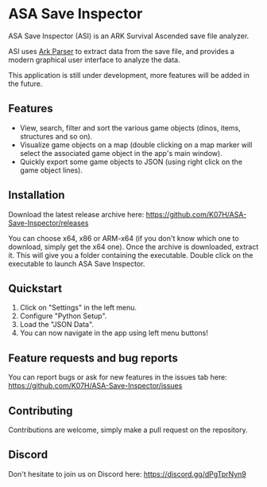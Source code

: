 # ASA Save Inspector
ASA Save Inspector (ASI) is an ARK Survival Ascended save file analyzer.

ASI uses [Ark Parser](https://github.com/VincentHenauGithub/ark-save-parser) to extract data from the save file, and provides a modern graphical user interface to analyze the data.

This application is still under development, more features will be added in the future.

## Features
- View, search, filter and sort the various game objects (dinos, items, structures and so on).
- Visualize game objects on a map (double clicking on a map marker will select the associated game object in the app's main window).
- Quickly export some game objects to JSON (using right click on the game object lines).

## Installation
Download the latest release archive here: https://github.com/K07H/ASA-Save-Inspector/releases

You can choose x64, x86 or ARM-x64 (if you don't know which one to download, simply get the x64 one).
Once the archive is downloaded, extract it. This will give you a folder containing the executable.
Double click on the executable to launch ASA Save Inspector.

## Quickstart
1. Click on "Settings" in the left menu.
2. Configure "Python Setup".
3. Load the "JSON Data".
4. You can now navigate in the app using left menu buttons!

## Feature requests and bug reports
You can report bugs or ask for new features in the issues tab here: https://github.com/K07H/ASA-Save-Inspector/issues

## Contributing
Contributions are welcome, simply make a pull request on the repository.

## Discord
Don't hesitate to join us on Discord here: https://discord.gg/dPgTprNyn9
